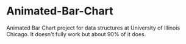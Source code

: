 # Animated-Bar-Chart
Animated Bar Chart project for data structures at University of Illinois Chicago. It doesn't fully work but about 90% of it does.
